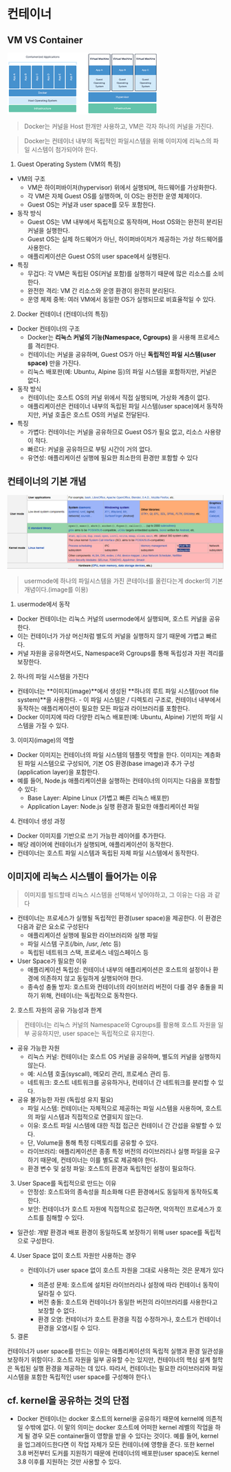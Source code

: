 # 컨테이너


## VM VS Container
![container2](images/container2.png)

> Docker는 커널을 Host 한개만 사용하고, VM은 각자 하나의 커널을 가진다.

> Docker는 컨테이너 내부의 독립적인 파일시스템을 위해 이미지에 리눅스의 파일 시스템이 첨가되어야 한다.

1. Guest Operating System (VM의 특징)
- VM의 구조
    - VM은 하이퍼바이저(hypervisor) 위에서 실행되며, 하드웨어를 가상화한다.
    - 각 VM은 자체 Guest OS를 실행하며, 이 OS는 완전한 운영 체제이다.
    - Guest OS는 커널과 user space를 모두 포함한다.
- 동작 방식
    - Guest OS는 VM 내부에서 독립적으로 동작하며, Host OS와는 완전히 분리된 커널을 실행한다.
    - Guest OS는 실제 하드웨어가 아닌, 하이퍼바이저가 제공하는 가상 하드웨어를 사용한다.
    - 애플리케이션은 Guest OS의 user space에서 실행된다.
- 특징
    - 무겁다: 각 VM은 독립된 OS(커널 포함)를 실행하기 때문에 많은 리소스를 소비한다.
    - 완전한 격리: VM 간 리소스와 운영 환경이 완전히 분리된다.
    - 운영 체제 중복: 여러 VM에서 동일한 OS가 실행되므로 비효율적일 수 있다.
2. Docker 컨테이너 (컨테이너의 특징)
- Docker 컨테이너의 구조
    - Docker는 **리눅스 커널의 기능(Namespace, Cgroups)** 을 사용해 프로세스를 격리한다.
    - 컨테이너는 커널을 공유하며, Guest OS가 아닌 **독립적인 파일 시스템(user space)** 만을 가진다.
    - 리눅스 배포판(예: Ubuntu, Alpine 등)의 파일 시스템을 포함하지만, 커널은 없다.
- 동작 방식
    - 컨테이너는 호스트 OS의 커널 위에서 직접 실행되며, 가상화 계층이 없다.
    - 애플리케이션은 컨테이너 내부의 독립된 파일 시스템(user space)에서 동작하지만, 커널 호출은 호스트 OS의 커널로 전달된다.
- 특징
    - 가볍다: 컨테이너는 커널을 공유하므로 Guest OS가 필요 없고, 리소스 사용량이 적다.
    - 빠르다: 커널을 공유하므로 부팅 시간이 거의 없다.
    - 유연성: 애플리케이션 실행에 필요한 최소한의 환경만 포함할 수 있다

## 컨테이너의 기본 개념
![container1](images/container1.png)

> usermode에 하나의 파일시스템을 가진 콘테이너를 올린다는게 docker의 기본 개념이다.(image를 이용)

1. usermode에서 동작
- Docker 컨테이너는 리눅스 커널의 usermode에서 실행되며, 호스트 커널을 공유한다.
- 이는 컨테이너가 가상 머신처럼 별도의 커널을 실행하지 않기 때문에 가볍고 빠르다.
- 커널 자원을 공유하면서도, Namespace와 Cgroups를 통해 독립성과 자원 격리를 보장한다.
2. 하나의 파일 시스템을 가진다
- 컨테이너는 **이미지(image)**에서 생성된 **하나의 루트 파일 시스템(root file system)**을 사용한다.    - 이 파일 시스템은 / 디렉토리 구조로, 컨테이너 내부에서 동작하는 애플리케이션이 필요한 모든 파일과 라이브러리를 포함한다.
- Docker 이미지에 따라 다양한 리눅스 배포판(예: Ubuntu, Alpine) 기반의 파일 시스템을 가질 수 있다.
3. 이미지(image)의 역할
- Docker 이미지는 컨테이너의 파일 시스템의 템플릿 역할을 한다.
이미지는 계층화된 파일 시스템으로 구성되어, 기본 OS 환경(base image)과 추가 구성(application layer)을 포함한다.
- 예를 들어, Node.js 애플리케이션을 실행하는 컨테이너의 이미지는 다음을 포함할 수 있다:
    - Base Layer: Alpine Linux (가볍고 빠른 리눅스 배포판)
    - Application Layer: Node.js 실행 환경과 필요한 애플리케이션 파일
4. 컨테이너 생성 과정
- Docker 이미지를 기반으로 쓰기 가능한 레이어를 추가한다.
- 해당 레이어에 컨테이너가 실행되며, 애플리케이션이 동작한다.
- 컨테이너는 호스트 파일 시스템과 독립된 자체 파일 시스템에서 동작한다.

## 이미지에 리눅스 시스템이 들어가는 이유

> 이미지를 빌드할때 리눅스 시스템을 선택해서 넣어야하고, 그 이유는 다음 과 같다

- 컨테이너는 프로세스가 실행될 독립적인 환경(user space)을 제공한다. 이 환경은 다음과 같은 요소로 구성된다
    - 애플리케이션 실행에 필요한 라이브러리와 실행 파일
    - 파일 시스템 구조(/bin, /usr, /etc 등)
    - 독립된 네트워크 스택, 프로세스 네임스페이스 등
- User Space가 필요한 이유
    - 애플리케이션 독립성: 컨테이너 내부의 애플리케이션은 호스트의 설정이나 환경에 의존하지 않고 동일하게 실행되어야 한다.
    - 종속성 충돌 방지: 호스트와 컨테이너의 라이브러리 버전이 다를 경우 충돌을 피하기 위해, 컨테이너는 독립적으로 동작한다.

2. 호스트 자원의 공유 가능성과 한계
> 컨테이너는 리눅스 커널의 Namespace와 Cgroups를 활용해 호스트 자원을 일부 공유하지만, user space는 독립적으로 유지한다.

- 공유 가능한 자원
    - 리눅스 커널: 컨테이너는 호스트 OS 커널을 공유하며, 별도의 커널을 실행하지 않는다.
    - 예: 시스템 호출(syscall), 메모리 관리, 프로세스 관리 등.
    - 네트워크: 호스트 네트워크를 공유하거나, 컨테이너 간 네트워크를 분리할 수 있다.
- 공유 불가능한 자원 (독립성 유지 필요)
    - 파일 시스템: 컨테이너는 자체적으로 제공하는 파일 시스템을 사용하며, 호스트의 파일 시스템과 직접적으로 연결되지 않는다.
    - 이유: 호스트 파일 시스템에 대한 직접 접근은 컨테이너 간 간섭을 유발할 수 있다.
    - 단, Volume을 통해 특정 디렉토리를 공유할 수 있다.
    - 라이브러리: 애플리케이션은 종종 특정 버전의 라이브러리나 실행 파일을 요구하기 때문에, 컨테이너는 이를 별도로 제공해야 한다.
    - 환경 변수 및 설정 파일: 호스트의 환경과 독립적인 설정이 필요하다.
3. User Space를 독립적으로 만드는 이유
    - 안정성: 호스트와의 종속성을 최소화해 다른 환경에서도 동일하게 동작하도록 한다.
    - 보안: 컨테이너가 호스트 자원에 직접적으로 접근하면, 악의적인 프로세스가 호스트를 침해할 수 있다.
-    일관성: 개발 환경과 배포 환경이 동일하도록 보장하기 위해 user space를 독립적으로 구성한다.
4. User Space 없이 호스트 자원만 사용하는 경우
    - 컨테이너가 user space 없이 호스트 자원을 그대로 사용하는 것은 문제가 있다

        - 의존성 문제: 호스트에 설치된 라이브러리나 설정에 따라 컨테이너 동작이 달라질 수 있다.
        - 버전 충돌: 호스트와 컨테이너가 동일한 버전의 라이브러리를 사용한다고 보장할 수 없다.
        - 환경 오염: 컨테이너가 호스트 환경을 직접 수정하거나, 호스트가 컨테이너 환경을 오염시킬 수 있다.
5. 결론

컨테이너가 user space를 만드는 이유는 애플리케이션의 독립적 실행과 환경 일관성을 보장하기 위함이다. 호스트 자원을 일부 공유할 수는 있지만, 컨테이너의 핵심 설계 철학은 독립된 실행 환경을 제공하는 데 있다. 따라서, 컨테이너는 필요한 라이브러리와 파일 시스템을 포함한 독립적인 user space를 구성해야 한다.\


## cf. kernel을 공유하는 것의 단점

- Docker 컨테이너는 docker 호스트의 kernel을 공유하기 때문에 kernel에 의존적일 수밖에 없다. 이 말의 의미는 docker 호스트에 어떠한 kernel 레벨의 작업을 하게 될 경우 모든 container들이 영향을 받을 수 있다는 것이다. 예를 들어, kernel을 업그레이드한다면 이 작업 자체가 모든 컨테이너에 영향을 준다. 또한 kernel 3.8 버전부터 도커를 지원하기 때문에 컨테이너의 배포판(user space)도 kernel 3.8 이후를 지원하는 것만 사용할 수 있다.